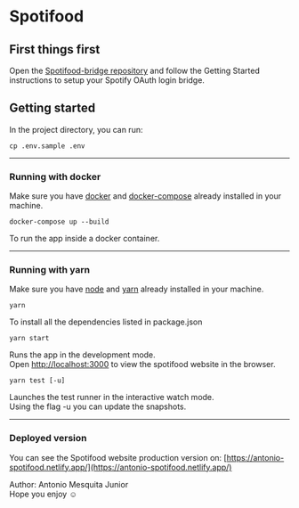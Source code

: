 # Spotifood

## First things first

Open the [Spotifood-bridge repository](https://github.com/antoniomesquita09/spotify-login-bridge) and follow the Getting Started instructions to setup your Spotify OAuth login bridge.

## Getting started

In the project directory, you can run:

```console
cp .env.sample .env
```

---

### Running with docker

Make sure you have [docker](https://docs.docker.com/get-docker/) and [docker-compose](https://docs.docker.com/compose/install/) already installed in your machine.

```console
docker-compose up --build
```

To run the app inside a docker container.

---

### Running with yarn

Make sure you have [node](https://nodejs.org/en/download/) and [yarn](https://classic.yarnpkg.com/en/docs/install) already installed in your machine.

```console
yarn
```

To install all the dependencies listed in package.json

```console
yarn start
```

Runs the app in the development mode.<br />
Open [http://localhost:3000](http://localhost:3000) to view the spotifood website in the browser.

```console
yarn test [-u]
```

Launches the test runner in the interactive watch mode.<br />
Using the flag -u you can update the snapshots.

---

### Deployed version

You can see the Spotifood website production version on:
[https://antonio-spotifood.netlify.app/](https://antonio-spotifood.netlify.app/)


Author: Antonio Mesquita Junior<br />
Hope you enjoy ☺️
